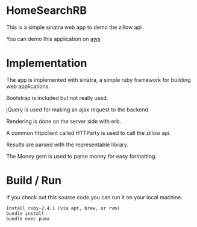 # HomeSearchRB

This is a simple sinatra web app to demo the zillow api

You can demo this application on [aws](http://54.91.158.68/)

# Implementation

The app is implemented with sinatra, a simple ruby framework for
building web applications.

Bootstrap is included but not really used.

jQuery is used for making an ajax request to the backend.

Rendering is done on the server side with erb.

A common httpclient called HTTParty is used to call the zillow api.

Results are parsed with the representable library.

The Money gem is used to parse money for easy formatting.

# Build / Run

If you check out this source code you can run it on your local
machine.

~~~
Install ruby-2.4.1 (via apt, brew, or rvm)
bundle install
bundle exec puma
~~~
